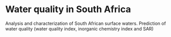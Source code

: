 # Water quality in South Africa

Analysis and characterization of South African surface waters. 
Prediction of water quality (water quality index, inorganic chemistry index and SAR)
